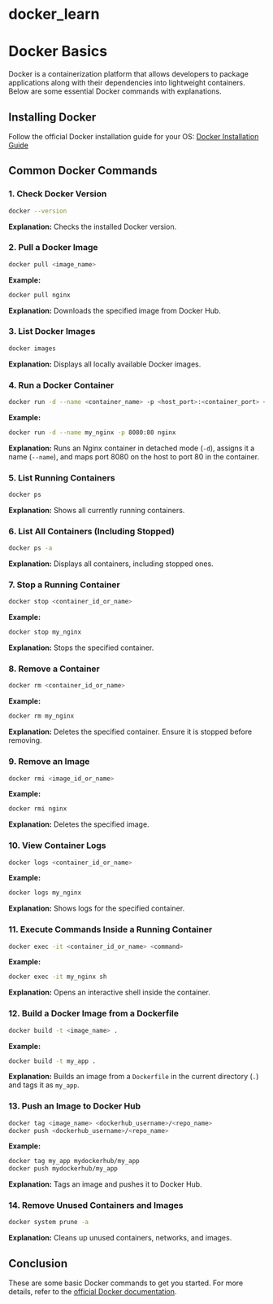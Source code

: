 # docker_learn

# Docker Basics

Docker is a containerization platform that allows developers to package applications along with their dependencies into lightweight containers. Below are some essential Docker commands with explanations.

## Installing Docker

Follow the official Docker installation guide for your OS: [Docker Installation Guide](https://docs.docker.com/get-docker/)

## Common Docker Commands

### 1. Check Docker Version
```sh
docker --version
```
**Explanation:** Checks the installed Docker version.

### 2. Pull a Docker Image
```sh
docker pull <image_name>
```
**Example:**
```sh
docker pull nginx
```
**Explanation:** Downloads the specified image from Docker Hub.

### 3. List Docker Images
```sh
docker images
```
**Explanation:** Displays all locally available Docker images.

### 4. Run a Docker Container
```sh
docker run -d --name <container_name> -p <host_port>:<container_port> <image_name>
```
**Example:**
```sh
docker run -d --name my_nginx -p 8080:80 nginx
```
**Explanation:** Runs an Nginx container in detached mode (`-d`), assigns it a name (`--name`), and maps port 8080 on the host to port 80 in the container.

### 5. List Running Containers
```sh
docker ps
```
**Explanation:** Shows all currently running containers.

### 6. List All Containers (Including Stopped)
```sh
docker ps -a
```
**Explanation:** Displays all containers, including stopped ones.

### 7. Stop a Running Container
```sh
docker stop <container_id_or_name>
```
**Example:**
```sh
docker stop my_nginx
```
**Explanation:** Stops the specified container.

### 8. Remove a Container
```sh
docker rm <container_id_or_name>
```
**Example:**
```sh
docker rm my_nginx
```
**Explanation:** Deletes the specified container. Ensure it is stopped before removing.

### 9. Remove an Image
```sh
docker rmi <image_id_or_name>
```
**Example:**
```sh
docker rmi nginx
```
**Explanation:** Deletes the specified image.

### 10. View Container Logs
```sh
docker logs <container_id_or_name>
```
**Example:**
```sh
docker logs my_nginx
```
**Explanation:** Shows logs for the specified container.

### 11. Execute Commands Inside a Running Container
```sh
docker exec -it <container_id_or_name> <command>
```
**Example:**
```sh
docker exec -it my_nginx sh
```
**Explanation:** Opens an interactive shell inside the container.

### 12. Build a Docker Image from a Dockerfile
```sh
docker build -t <image_name> .
```
**Example:**
```sh
docker build -t my_app .
```
**Explanation:** Builds an image from a `Dockerfile` in the current directory (`.`) and tags it as `my_app`.

### 13. Push an Image to Docker Hub
```sh
docker tag <image_name> <dockerhub_username>/<repo_name>
docker push <dockerhub_username>/<repo_name>
```
**Example:**
```sh
docker tag my_app mydockerhub/my_app
docker push mydockerhub/my_app
```
**Explanation:** Tags an image and pushes it to Docker Hub.

### 14. Remove Unused Containers and Images
```sh
docker system prune -a
```
**Explanation:** Cleans up unused containers, networks, and images.

## Conclusion
These are some basic Docker commands to get you started. For more details, refer to the [official Docker documentation](https://docs.docker.com/).


